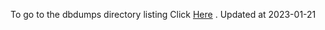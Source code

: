 To go to the dbdumps directory listing Click [Here](https://ipfs.io/ipfs/bafkreieuscki43hssfksojvamzzbwdwibe5wrqbnr6m3wwzjq6qnqeihli) . Updated at 2023-01-21